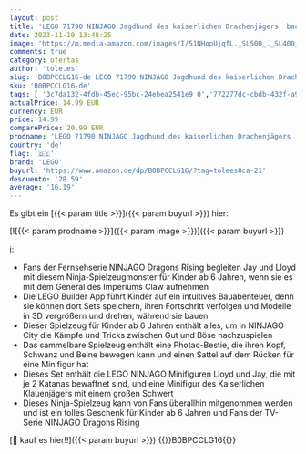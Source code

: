 ```yaml
---
layout: post
title: 'LEGO 71790 NINJAGO Jagdhund des kaiserlichen Drachenjägers  baubares Monster-Spielzeug für Kinder ab 6 Jahren  Jungs und Mädchen  posierende Fabelwesenfigur  3 Minifiguren zum Sammeln'
date: 2023-11-10 13:48:25
image: 'https://m.media-amazon.com/images/I/51NHopUjqfL._SL500_._SL400_.jpg'
comments: true
category: ofertas
author: 'tole.es'
slug: 'B0BPCCLG16-de LEGO 71790 NINJAGO Jagdhund des kaiserlichen Drachenjägers...'
sku: 'B0BPCCLG16-de'
tags: [ '3c7da132-4fdb-45ec-95bc-24ebea2541e9_0','772277dc-cbdb-432f-a915-25a321e9ed8c_0','772277dc-cbdb-432f-a915-25a321e9ed8c_3901','772277dc-cbdb-432f-a915-25a321e9ed8c_4401','Arborist Merchandising Root','Bauspielzeug & Konstruktionsspielzeug','Bauspielzeugsets','Custom Stores','LEGO','Selektion1','Self Service','Special Features Stores','Spiele, Spielzeug und Sammlerstücke für große Kinder','Spielzeug','Xmas23 Most wanted Toys','lego','🇩🇪', ]
actualPrice: 14.99 EUR
currency: EUR
price: 14.99
comparePrice: 20.99 EUR
prodname: 'LEGO 71790 NINJAGO Jagdhund des kaiserlichen Drachenjägers  baubares Monster-Spielzeug für Kinder ab 6 Jahren  Jungs und Mädchen  posierende Fabelwesenfigur  3 Minifiguren zum Sammeln'
country: 'de'
flag: '🇩🇪'
brand: 'LEGO'
buyurl: 'https://www.amazon.de/dp/B0BPCCLG16/?tag=tolees0ca-21'
descuento: '28.59'
average: '16.19'
---
```


Es gibt ein [{{< param title >}}]({{< param buyurl >}}) hier:

[![{{< param prodname >}}]({{< param image >}})]({{< param buyurl >}})

ℹ️:

- Fans der Fernsehserie NINJAGO Dragons Rising begleiten Jay und Lloyd mit diesem Ninja-Spielzeugmonster für Kinder ab 6 Jahren, wenn sie es mit dem General des Imperiums Claw aufnehmen
- Die LEGO Builder App führt Kinder auf ein intuitives Bauabenteuer, denn sie können dort Sets speichern, ihren Fortschritt verfolgen und Modelle in 3D vergrößern und drehen, während sie bauen
- Dieser Spielzeug für Kinder ab 6 Jahren enthält alles, um in NINJAGO City die Kämpfe und Tricks zwischen Gut und Böse nachzuspielen
- Das sammelbare Spielzeug enthält eine Photac-Bestie, die ihren Kopf, Schwanz und Beine bewegen kann und einen Sattel auf dem Rücken für eine Minifigur hat
- Dieses Set enthält die LEGO NINJAGO Minifiguren Lloyd und Jay, die mit je 2 Katanas bewaffnet sind, und eine Minifigur des Kaiserlichen Klauenjägers mit einem großen Schwert
- Dieses Ninja-Spielzeug kann von Fans überallhin mitgenommen werden und ist ein tolles Geschenk für Kinder ab 6 Jahren und Fans der TV-Serie NINJAGO Dragons Rising

[🛒 kauf es hier!!]({{< param buyurl >}})
{{<world>}}B0BPCCLG16{{</world>}}
